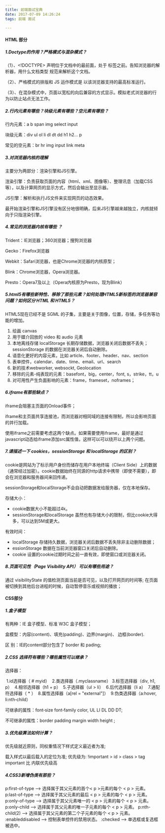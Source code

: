 ```yaml
---
title: 前端面试宝典
date: 2017-07-09 14:26:24
tags: 前端 面试

---
```


#### HTML 部分

##### 1.Doctype的作用？严格模式与混杂模式？

（1）、<!DOCTYPE> 声明位于文档中的最前面，处于 <html> 标签之前。告知浏览器的解析器，用什么文档类型 规范来解析这个文档。 

（2）、严格模式的排版和 JS 运作模式是 以该浏览器支持的最高标准运行。

（3）、在混杂模式中，页面以宽松的向后兼容的方式显示。模拟老式浏览器的行为以防止站点无法工作。

<!--more-->

##### 2.行内元素有哪些？块级元素有哪些？空元素有哪些？

行内元素：a b span img select input

块级元素：div ul ol li dl dt dd h1 h2… p

常见的空元素：br hr img input link meta

##### 3.对浏览器内核的理解

主要分为两部分：渲染引擎和JS引擎。

渲染引擎：负责获取页面的内容（html、xml、图像等）、整理讯息（加载CSS等），以及计算网页的显示方式，然后会输出至显示器。

JS引擎：解析和执行JS文件来实现网页的动态效果。

最开始渲染引擎和JS引擎没有区分地很明确，后来JS引擎越来越独立，内核就倾向于只指渲染引擎。

##### 4.常见的浏览器内核有哪些 ？

Trident：IE浏览器；360浏览器；搜狗浏览器

Gecko：Firefox浏览器

Webkit：Safari浏览器，也是Chrome浏览器的内核原型；

Blink：Chrome浏览器，Opera浏览器。

Presto：Opera7及以上（Opera内核原为Presto，现为Blink）

##### 5.html5有哪些新特性、移除了那些元素？如何处理HTML5新标签的浏览器兼容问题？如何区分 HTML 和 HTML5？

HTML5现在已经不是 SGML 的子集，主要是关于图像，位置，存储，多任务等功能的增加。

1. 绘画 canvas
2. 用于媒介回放的 video 和 audio 元素
3. 本地离线存储 localStorage 长期存储数据，浏览器关闭后数据不丢失；sessionStorage 的数据在浏览器关闭后自动删除。
4. 语意化更好的内容元素，比如 article、footer、header、nav、section
5. 表单控件，calendar、date、time、email、url、search 
6. 新的技术webworker, websockt, Geolocation
7. 移除的元素-纯表现的元素：basefont，big，center，font, s，strike，tt，u
8. 对可用性产生负面影响的元素：frame，frameset，noframes；

##### 6.iframe有那些缺点？

iframe会阻塞主页面的Onload事件；

iframe和主页面共享连接池，而浏览器对相同域的连接有限制，所以会影响页面的并行加载。

使用iframe之前需要考虑这两个缺点。如果需要使用iframe，最好是通过javascript动态给iframe添加src属性值，这样可以可以绕开以上两个问题。

##### 7.请描述一下 cookies，sessionStorage 和 localStorage 的区别？

cookie是网站为了标示用户身份而储存在用户本地终端（Client Side）上的数据（通常经过加密）。cookie数据始终在同源的http请求中携带（即使不需要），即会在浏览器和服务器间来回传递。

sessionStorage和localStorage不会自动把数据发给服务器，仅在本地保存。

存储大小：

- cookie数据大小不能超过4k。
- sessionStorage和localStorage 虽然也有存储大小的限制，但比cookie大得多，可以达到5M或更大。

有效时间：

- localStorage 存储持久数据，浏览器关闭后数据不丢失除非主动删除数据；
- essionStorage 数据在当前浏览器窗口关闭后自动删除。
- cookie 设置的cookie过期时间之前一直有效，即使窗口或浏览器关闭。

##### 8.页面可见性（Page Visibility API） 可以有哪些用途？

 通过 visibilityState 的值检测页面当前是否可见，以及打开网页的时间等;
在页面被切换到其他后台进程的时候，自动暂停音乐或视频的播放；

#### CSS部分

##### 1.盒子模型

有两种：IE 盒子模型、标准 W3C 盒子模型；

盒模型：内容(content)、填充(padding)、边界(margin)、 边框(border).

区    别：IE的content部分包含了 border 和 pading;

##### 2.CSS 选择符有哪些？哪些属性可以继承？

选择器：

​	1.id选择器（ # myid）
​	2.类选择器（.myclassname）
​	3.标签选择器（div, h1, p）
​	4.相邻选择器（h1 + p）
​	5.子选择器（ul > li）
​	6.后代选择器（li a）
​	7.通配符选择器（ * ）
​	8.属性选择器（a[rel = "external"]）
​	9.伪类选择器（a:hover, li:nth‐child）

可继承的属性：font‐size font‐family color, UL LI DL DD DT;

不可继承的属性：border padding margin width height ;

##### 3.优先级算法如何计算？

优先级就近原则，同权重情况下样式定义最近者为准;

载入样式以最后载入的定位为准;
优先级为:
!important > id > class > tag
important 比 内联优先级高

##### 4.CSS3新增伪类有那些？

p:first-of-type	-->	选择属于其父元素的首个< p >元素的每个 < p > 元素。
p:last-of-type	-->	选择属于其父元素的最后 < p > 元素的每个 < p > 元素。
p:only-of-type	-->	选择属于其父元素唯一的 < p > 元素的每个 < p > 元素。
p:only-child	-->	选择属于其父元素的唯一子元素的每个 < p > 元素。
p:nth-child(2)	-->	选择属于其父元素的第二个子元素的每个 < p > 元素。
:enableddisabled	-->	控制表单控件的禁用状态。
:checked	-->	单选框或复选框被选中。







